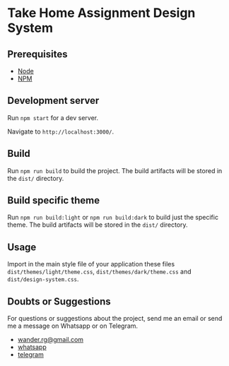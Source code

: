 # Take Home Assignment Design System

## Prerequisites

- [Node](https://nodejs.org/en/)
- [NPM](https://www.npmjs.com/)

## Development server

Run `npm start` for a dev server.

Navigate to `http://localhost:3000/`.

## Build

Run `npm run build` to build the project. The build artifacts will be stored in the `dist/` directory.

## Build specific theme

Run `npm run build:light` or `npm run build:dark` to build just the specific theme. The build artifacts will be stored in the `dist/` directory.

## Usage

Import in the main style file of your application these files `dist/themes/light/theme.css`, `dist/themes/dark/theme.css` and `dist/design-system.css`.

## Doubts or Suggestions

For questions or suggestions about the project, send me an email or send me a message on Whatsapp or on Telegram.
- wander.rg@gmail.com
- [whatsapp](https://wa.me/+5561993398992)
- [telegram](https://t.me/wandergomes)
